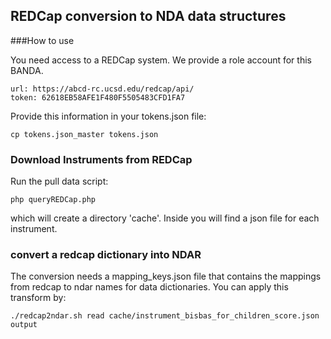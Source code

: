 ## REDCap conversion to NDA data structures

###How to use

You need access to a REDCap system. We provide a role account for this BANDA.

```
url: https://abcd-rc.ucsd.edu/redcap/api/
token: 62618EB58AFE1F480F5505483CFD1FA7
```

Provide this information in your tokens.json file:
```
cp tokens.json_master tokens.json
```

### Download Instruments from REDCap

Run the pull data script:
```
php queryREDCap.php
```
which will create a directory 'cache'. Inside you will find a json file for each instrument.

### convert a redcap dictionary into NDAR

The conversion needs a mapping_keys.json file that contains the mappings from redcap to ndar names for data dictionaries. You can apply this transform by:
```
./redcap2ndar.sh read cache/instrument_bisbas_for_children_score.json output
```